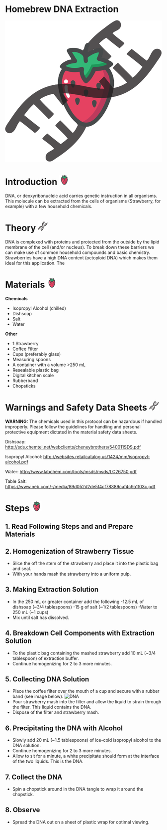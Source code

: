# **Homebrew DNA Extraction**

![DNA](images/strawberry.png)


# Introduction ![DNA](images/icon.png)
DNA, or deoxyribonucleic acid carries genetic instruction in all organisms. This molecule can be extracted from the cells of organisms (Strawberry, for example) with a few household chemicals.

# Theory ![DNA](images/icon2.png)
DNA is complexed with proteins and protected from the outside by the lipid membrane of the cell (and/or nucleus). To break down these barriers we can make use of common household compounds and basic chemistry.
Strawberries have a high DNA content (octoploid DNA) which makes them ideal for this application. The

# Materials ![DNA](images/icon.png)
**Chemicals**
* Isopropyl Alcohol (chilled) 
* Dishsoap
* Salt
* Water

**Other**
* 1 Strawberry
* Coffee Filter
* Cups (preferably glass)
* Measuring spoons
* A container with a volume >250 mL
* Resealable plastic bag
* Digital kitchen scale
* Rubberband
* Chopsticks

# Warnings and Safety Data Sheets ![DNA](images/icon2.png)
**WARNING:** 
The chemicals used in this protocol can be hazardous if handled improperly. Please follow the guidelines for handling and personal protective equipment dictated in the material safety data sheets.

Dishsoap: http://sds.chemtel.net/webclients/cheneybrothers/540011SDS.pdf

Isopropyl Alcohol: http://websites.retailcatalog.us/1424/mm/isopropyl-alcohol.pdf

Water: http://www.labchem.com/tools/msds/msds/LC26750.pdf

Table Salt: https://www.neb.com/-/media/89d052d2de5f4cf78389caf4c9a1f03c.pdf

# Steps ![DNA](images/icon.png)
## 1.  Read Following Steps and and Prepare Materials
## 2. Homogenization of Strawberry Tissue
* Slice the off the stem of the strawberry and place it into the plastic bag and seal.
* With your hands mash the strawberry into a uniform pulp.

## 3. Making Extraction Solution
* In the 250 mL or greater container add the following
-12.5 mL of dishsoap (~3/4 tablespoons)
-15 g of salt (~1/2 tablespoons)
-Water to 250 mL (~1 cups)
* Mix until salt has dissolved.

## 4. Breakdown Cell Components with Extraction Solution
* To the plastic bag containing the mashed strawberry add 10 mL (~3/4 tablespoon) of extraction buffer.
* Continue homogenizing for 2 to 3 more minutes.

## 5. Collecting DNA Solution
* Place the coffee filter over the mouth of a cup and secure with a rubber band (see image below).
![DNA](https://3.bp.blogspot.com/_YuD30KrwFvA/R_jvZFAgk6I/AAAAAAAAAmM/-_CA9xImaoo/s400/Rubber+band+filter.JPG)
* Pour strawberry mash into the filter and allow the liquid to strain through the filter. This liquid contains the DNA.
* Dispose of the filter and strawberry mash.

## 6. Precipitating the DNA with Alcohol
* Slowly add 20 mL (~1.5 tablespoons) of ice-cold isopropyl alcohol to the DNA solution.
* Continue homogenizing for 2 to 3 more minutes.
* Allow to sit for a minute, a white precipitate should form at the interface of the two liquids. This is the DNA.

## 7. Collect the DNA
* Spin a chopstick around in the DNA tangle to wrap it around the chopstick.

## 8. Observe
* Spread the DNA out on a sheet of plastic wrap for optimal viewing.



